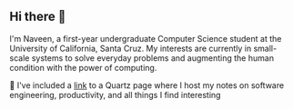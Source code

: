 ## Hi there 👋

I'm Naveen, a first-year undergraduate Computer Science student at the University of California, Santa Cruz. My interests are currently in small-scale systems to solve everyday problems and augmenting the human condition with the power of computing. 

🔗 I've included a [link](https://nchalla3.github.io/notes/) to a Quartz page where I host my notes on software engineering, productivity, and all things I find interesting


<!--
**nchalla3/nchalla3** is a ✨ _special_ ✨ repository because its `README.md` (this file) appears on your GitHub profile.

Here are some ideas to get you started:

- 🔭 I’m currently working on ...
- 🌱 I’m currently learning ...
- 👯 I’m looking to collaborate on ...
- 🤔 I’m looking for help with ...
- 💬 Ask me about ...
- 📫 How to reach me: ...
- 😄 Pronouns: ...
- ⚡ Fun fact: ...
-->
